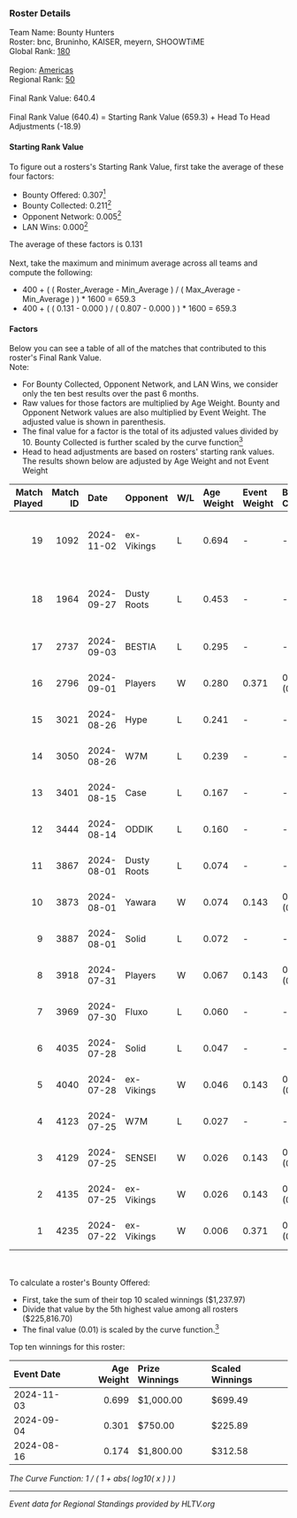 ### Roster Details<br />
Team Name: Bounty Hunters<br />
Roster: bnc, Bruninho, KAISER, meyern, SHOOWTiME<br />
Global Rank: [180](../../standings_global_2025_01_17.md)<br />
<br />
Region: [Americas]( ../../standings_americas_2025_01_17.md)<br />
Regional Rank: [50]( ../../standings_americas_2025_01_17.md)<br />
<br />
Final Rank Value:  640.4<br />
<br />
Final Rank Value (640.4) = Starting Rank Value (659.3) + Head To Head Adjustments (-18.9)<br />

#### Starting Rank Value<br />
To figure out a rosters's Starting Rank Value, first take the average of these four factors:<br />
- Bounty Offered: 0.307[<sup>1</sup>](#table2)
- Bounty Collected: 0.211[<sup>2</sup>](#table1)
- Opponent Network: 0.005[<sup>2</sup>](#table1)
- LAN Wins: 0.000[<sup>2</sup>](#table1)

The average of these factors is 0.131<br />
<br />
Next, take the maximum and minimum average across all teams and compute the following:<br />
- 400 + ( ( Roster_Average - Min_Average ) / ( Max_Average - Min_Average ) ) * 1600 = 659.3
- 400 + ( ( 0.131 - 0.000 ) / ( 0.807 - 0.000 ) ) * 1600 = 659.3


#### Factors<br />
Below you can see a table of all of the matches that contributed to this roster's Final Rank Value.<br />
Note:<br />

- For Bounty Collected, Opponent Network, and LAN Wins, we consider only the ten best results over the past 6 months.
- Raw values for those factors are multiplied by Age Weight. Bounty and Opponent Network values are also multiplied by Event Weight. The adjusted value is shown in parenthesis.
- The final value for a factor is the total of its adjusted values divided by 10. Bounty Collected is further scaled by the curve function[<sup>3</sup>](#curveFunction)
- Head to head adjustments are based on rosters' starting rank values. The results shown below are adjusted by Age Weight and not Event Weight
<span id="table1"></span><br />


| Match Played | Match ID | Date       | Opponent    | W/L | Age Weight | Event Weight | Bounty Collected | Opponent Network | LAN Wins  | H2H Adj. | Roster                                   |
| -: | -: | :- | :- | :- | :- | :- | :- | :- | :- | -: | :- |
|           19 |     1092 | 2024-11-02 | ex-Vikings  | L   | 0.694      | -            | -                | -                | -         |    -8.10 | bnc, Bruninho, KAISER, meyern, SHOOWTiME |
|           18 |     1964 | 2024-09-27 | Dusty Roots | L   | 0.453      | -            | -                | -                | -         |    -3.59 | bnc, Bruninho, KAISER, Reix, SHOOWTiME   |
|           17 |     2737 | 2024-09-03 | BESTIA      | L   | 0.295      | -            | -                | -                | -         |    -0.85 | bnc, KAISER, piriajr, Reix, SHOOWTiME    |
|           16 |     2796 | 2024-09-01 | Players     | W   | 0.280      | 0.371        | 0.014 (0.001)    | 0.405 (0.042)    | 0 (0.000) |     5.32 | bnc, KAISER, piriajr, Reix, SHOOWTiME    |
|           15 |     3021 | 2024-08-26 | Hype        | L   | 0.241      | -            | -                | -                | -         |    -3.00 | bnc, KAISER, piriajr, Reix, SHOOWTiME    |
|           14 |     3050 | 2024-08-26 | W7M         | L   | 0.239      | -            | -                | -                | -         |    -5.17 | bnc, KAISER, piriajr, Reix, SHOOWTiME    |
|           13 |     3401 | 2024-08-15 | Case        | L   | 0.167      | -            | -                | -                | -         |    -1.99 | bnc, KAISER, piriajr, Reix, SHOOWTiME    |
|           12 |     3444 | 2024-08-14 | ODDIK       | L   | 0.160      | -            | -                | -                | -         |    -0.89 | bnc, KAISER, piriajr, Reix, SHOOWTiME    |
|           11 |     3867 | 2024-08-01 | Dusty Roots | L   | 0.074      | -            | -                | -                | -         |    -0.53 | bnc, KAISER, piriajr, Reix, SHOOWTiME    |
|           10 |     3873 | 2024-08-01 | Yawara      | W   | 0.074      | 0.143        | 0.005 (0.000)    | 0.266 (0.003)    | 0 (0.000) |     1.23 | bnc, KAISER, piriajr, Reix, SHOOWTiME    |
|            9 |     3887 | 2024-08-01 | Solid       | L   | 0.072      | -            | -                | -                | -         |    -1.58 | bnc, KAISER, piriajr, Reix, SHOOWTiME    |
|            8 |     3918 | 2024-07-31 | Players     | W   | 0.067      | 0.143        | 0.014 (0.000)    | 0.405 (0.004)    | 0 (0.000) |     1.27 | bnc, KAISER, piriajr, Reix, SHOOWTiME    |
|            7 |     3969 | 2024-07-30 | Fluxo       | L   | 0.060      | -            | -                | -                | -         |    -0.95 | bnc, KAISER, piriajr, Reix, SHOOWTiME    |
|            6 |     4035 | 2024-07-28 | Solid       | L   | 0.047      | -            | -                | -                | -         |    -1.04 | bnc, KAISER, piriajr, Reix, SHOOWTiME    |
|            5 |     4040 | 2024-07-28 | ex-Vikings  | W   | 0.046      | 0.143        | 0.015 (0.000)    | 0.330 (0.002)    | 0 (0.000) |     0.84 | bnc, KAISER, piriajr, Reix, SHOOWTiME    |
|            4 |     4123 | 2024-07-25 | W7M         | L   | 0.027      | -            | -                | -                | -         |    -0.60 | bnc, KAISER, piriajr, Reix, SHOOWTiME    |
|            3 |     4129 | 2024-07-25 | SENSEI      | W   | 0.026      | 0.143        | 0.000 (0.000)    | 0.001 (0.000)    | 0 (0.000) |     0.16 | bnc, KAISER, piriajr, Reix, SHOOWTiME    |
|            2 |     4135 | 2024-07-25 | ex-Vikings  | W   | 0.026      | 0.143        | 0.015 (0.000)    | 0.330 (0.001)    | 0 (0.000) |     0.47 | bnc, KAISER, piriajr, Reix, SHOOWTiME    |
|            1 |     4235 | 2024-07-22 | ex-Vikings  | W   | 0.006      | 0.371        | 0.015 (0.000)    | 0.330 (0.001)    | 0 (0.000) |     0.10 | bnc, KAISER, piriajr, Reix, SHOOWTiME    |

<br />
<span id="table2"></span><br />
To calculate a roster's Bounty Offered:<br />

- First, take the sum of their top 10 scaled winnings ($1,237.97)
- Divide that value by the 5th highest value among all rosters ($225,816.70)
- The final value (0.01) is scaled by the curve function.[<sup>3</sup>](#curveFunction)

Top ten winnings for this roster:<br />

| Event Date | Age Weight | Prize Winnings | Scaled Winnings |
| :- | -: | :- | :- |
| 2024-11-03 |      0.699 | $1,000.00      | $699.49         |
| 2024-09-04 |      0.301 | $750.00        | $225.89         |
| 2024-08-16 |      0.174 | $1,800.00      | $312.58         |


<span id="curveFunction"></span>_The Curve Function: 1 / ( 1 + abs( log10( x ) ) )_<br />

---
_Event data for Regional Standings provided by HLTV.org_<br />
